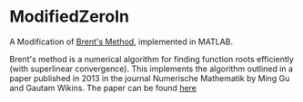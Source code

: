 # ModifiedZeroIn
A Modification of [Brent's Method](https://en.wikipedia.org/wiki/Brent%27s_method#Brent's_method), implemented in MATLAB. 

Brent's method is a numerical algorithm for finding function roots efficiently (with superlinear convergence). This implements the algorithm outlined in a paper published in 2013 in the journal Numerische Mathematik by Ming Gu and Gautam Wikins. The paper can be found [here](https://dl.acm.org/doi/abs/10.1007/s00211-012-0480-x)
